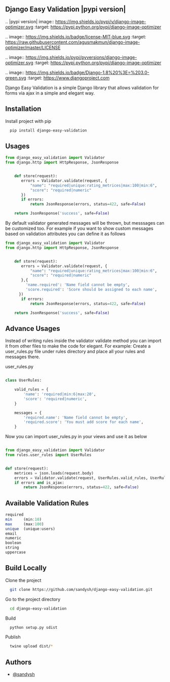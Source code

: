 Django Easy Validation |pypi version|
---------------------------------------

.. |pypi version|
   image:: https://img.shields.io/pypi/v/django-image-optimizer.svg
   :target: https://pypi.python.org/pypi/django-image-optimizer

.. image:: https://img.shields.io/badge/license-MIT-blue.svg
   :target: https://raw.githubusercontent.com/agusmakmun/django-image-optimizer/master/LICENSE

.. image:: https://img.shields.io/pypi/pyversions/django-image-optimizer.svg
   :target: https://pypi.python.org/pypi/django-image-optimizer

.. image:: https://img.shields.io/badge/Django-1.8%20%3E=%203.0-green.svg
  :target: https://www.djangoproject.com


Django Easy Validation is a simple Django library that allows validation for forms via ajax in a simple and elegant way.



## Installation

Install project with pip

```bash
  pip install django-easy-validation
```
    
## Usages

```python
from django_easy_validation import Validator
from django.http import HttpResponse, JsonResponse


    def store(request):
       errors = Validator.validate(request, {
           "name": "required|unique:rating_metrices|max:100|min:6",
           "score": "required|numeric"
       })
       if errors:
           return JsonResponse(errors, status=422, safe=False)

    return JsonResponse('success', safe=False)

```
By default validator generated messages will be thrown, but messsages can be customized too. For example if you want to show custom messages based on validation attributes you can define it as follows

```python
from django_easy_validation import Validator
from django.http import HttpResponse, JsonResponse


    def store(request):
       errors = Validator.validate(request, {
           "name": "required|unique:rating_metrices|max:100|min:6",
           "score": "required|numeric"
       },{
         'name.required': 'Name field cannot be empty',
         'score.required': 'Score should be assigned to each name',
      })
       if errors:
           return JsonResponse(errors, status=422, safe=False)

    return JsonResponse('success', safe=False)
```

## Advance Usages

Instead of writing rules inside the validator validate method you can import it from other files to make the code for elegant. For example: Create a user_rules.py file under rules directory and place all your rules and messages there.

user_rules.py
```python

class UserRules:

    valid_rules = {
        'name': 'required|min:6|max:20',
        'score': 'required|numeric',
    }

    messages = {
        'required.name': 'Name field cannot be empty',
        'required.score': 'You must add score for each name',
    }


```
Now you can import user_rules.py in your views and use it as below

```python

from django_easy_validation import Validator
from rules.user_rules import UserRules


def store(request):
    metrices = json.loads(request.body)
    errors = Validator.validate(request, UserRules.valid_rules, UserRules.messages)
    if errors and is_ajax:
        return JsonResponse(errors, status=422, safe=False)

```
## Available Validation Rules

```javascript
required
min     (min:10)
max     (max:100)
unique  (unique:users)
email
numeric
boolean
string
uppercase

```
## Build Locally

Clone the project

```bash
  git clone https://github.com/sandysh/django-easy-validation.git
```

Go to the project directory

```bash
  cd django-easy-validation
```

Build

```bash
  python setup.py sdist
```

Publish

```bash
  twine upload dist/*
```


## Authors

- [@sandysh](https://www.github.com/sandysh)